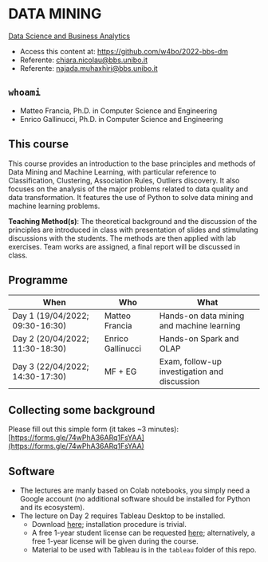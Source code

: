 # DATA MINING

[Data Science and Business Analytics](https://www.bbs.unibo.eu/master-fulltime/master-in-data-science-2)

- Access this content at: https://github.com/w4bo/2022-bbs-dm
- Referente: <chiara.nicolau@bbs.unibo.it>
- Referente: <najada.muhaxhiri@bbs.unibo.it>

## `whoami`

- Matteo Francia, Ph.D. in Computer Science and Engineering
- Enrico Gallinucci, Ph.D. in Computer Science and Engineering

## This course

This course provides an introduction to the base principles and methods of Data Mining and Machine Learning, with particular reference to Classification, Clustering, Association Rules, Outliers discovery. It also focuses on the analysis of the major problems related to data quality and data transformation. It features the use of Python to solve data mining and machine learning problems.
 
**Teaching Method(s)**: The theoretical background and the discussion of the principles are introduced in class with presentation of slides and stimulating discussions with the students. The methods are then applied with lab exercises. Team works are assigned, a final report will be discussed in class.

## Programme

| When | Who | What |
| -    | -    | -    |
| Day 1 (19/04/2022; 09:30-16:30) | Matteo Francia | Hands-on data mining and machine learning |
| Day 2 (20/04/2022; 11:30-18:30) | Enrico Gallinucci | Hands-on Spark and OLAP |
| Day 3 (22/04/2022; 14:30-17:30) | MF + EG | Exam, follow-up investigation and discussion |

## Collecting some background

Please fill out this simple form (it takes ~3 minutes): [https://forms.gle/74wPhA36ARq1FsYAA](https://forms.gle/74wPhA36ARq1FsYAA)

## Software

- The lectures are manly based on Colab notebooks, you simply need a Google account (no additional software should be installed for Python and its ecosystem).
- The lecture on Day 2 requires Tableau Desktop to be installed.
    - Download [here](https://www.tableau.com/products/desktop/download?signin=academic); installation procedure is trivial.
    - A free 1-year student license can be requested [here](https://www.tableau.com/it-it/academic/students#form); alternatively, a free 1-year license will be given during the course.
    - Material to be used with Tableau is in the ```tableau``` folder of this repo.
